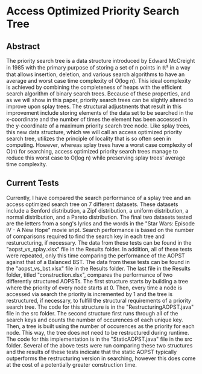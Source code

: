 # Access Optimized Priority Search Tree
## Abstract
The priority search tree is a data structure introduced by Edward McCreight in 1985 with the primary purpose of storing a set of n points in ℝ² in a way that allows insertion, 
deletion, and various search algorithms to have an average and worst case time complexity of O(log n). This ideal complexity is achieved by combining the completeness of heaps 
with the efficient search algorithm of binary search trees. Because of these properties, and as we will show in this paper, priority search trees can be slightly altered to 
improve upon splay trees. The structural adjustments that result in this improvement include storing elements of the data set to be searched in the x-coordinate and the number 
of times the element has been accessed in the y-coordinate of a maximum priority search tree node. Like splay trees, this new data structure, which we will call an access 
optimized priority search tree, utilizes the principle of locality that is so often seen in computing. However, whereas splay trees have a worst case complexity of  O(n) for 
searching, access optimized priority search trees manage to reduce this worst case to O(log n) while preserving splay trees’ average time complexity.

## Current Tests
Currently, I have compared the search performance of a splay tree and an access optimized search tree on 7 different datasets. These datasets include a Benford distribution, a Zipf distribution, a uniform distribution, a normal distribution, and a Pareto distribution. The final two datasets tested are the letters from a song's lyrics and the words in the "Star Wars: Episode IV - A New Hope" movie sript. Search performance is based on the number of comparisons required to find the search key in each tree and resturucturing, if necessary. The data from these tests can be found in the "aopst_vs_splay.xlsx" file in the Results folder.
In addition, all of these tests were repeated, only this time comparing the performance of the AOPST against that of a Balanced BST. The data from these tests can be found in the "aopst_vs_bst.xlsx" file in the Results folder.
The last file in the Results folder, titled "construction.xlsx", compares the performance of two differently structured AOPSTs. The first structure starts by building a tree where the priority of every node starts at 0. Then, every time a node is accessed via search the priority is incremented by 1 and the tree is restructured, if necessary, to fulfill the structural requirements of a priority search tree. The code for this structure is in the "RestructuringAOPST.java" file in the src folder. The second structure first runs through all of the search keys and counts the number of occurences of each unique key. Then, a tree is built using the number of occurences as the priority for each node. This way, the tree does not need to be restructured during runtime. The code for this implementation is in the "StaticAOPST.java" file in the src folder. Several of the above tests were run comparing these two structures and the results of these tests indicate that the static AOPST typically outperforms the restructuring version in searching, however this does come at the cost of a potentially greater construction time. 


